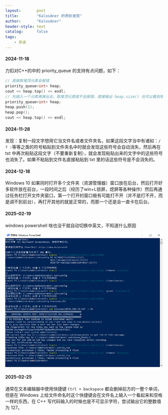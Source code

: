 ```yaml
---
layout:       post
title:        "KalosAner 的奇妙发现"
author:       "KalosAner"
header-style: text
catalog:      false
tags:
    - 杂谈
---
```


#### 2024-11-18

力扣对C++的中的 priority_queue 的支持有点问题，如下：

```cpp
// 直接取堆顶元素会报错
priority_queue<int> heap;
cout << heap.top() << endl;
// 先插入一个元素再弹出去，取堆顶元素就不会报错，直接输出 heap.size() 也可以看到等于0
priority_queue<int> heap;
heap.push(1);
heap.pop();
cout << heap.top() << endl;
```

#### 2024-11-28

发现：复制一段文字想用它当文件名或者文件夹名，如果这段文字当中有诸如：`/  ? :`等等之类的符号粘贴到文件夹名中时就会发现这些符号会自动消失，然后再在 txt 中再次粘贴这段文字（不要重新复制），就会发现粘贴出来的文字中的这些符号也消失了。如果不粘贴到文件名直接粘贴到 txt 里的话这些符号是不会消失的。

#### 2024-12-18

Windows 10 如果同时打开多个文件夹（资源管理器）窗口放在后台，然后打开好多软件放在前台，一段时间之后（经历了win+L锁屏，熄屏等各种操作）然后再通过任务栏打开文件夹窗口，第一个打开的窗口极有可能打不开（并不是打不开，而是调不到前台），再打开其他的就是正常的，而那一个还是会一直卡在后台。

#### 2025-02-19

windows powershell 啥也没干就自动切换中英文，不知道什么原因

![Snipaste_2025-02-19_13-58-21](\img\in-post\Snipaste_2025-02-19_13-58-21.png)



#### 2025-02-25

通常在文本编辑器中使用快捷键 `Ctrl + backspace` 都会删掉前方的一整个单词，但是在 Windows 上给文件命名时这个快捷键会在文件名上输入一个看起来和空格一样的东西，在 C++ 写代码输入的时候也是不可显示字符，尝试输出它的整数值为 127。
